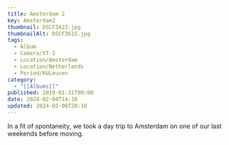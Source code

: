 ```yaml
---
title: Amsterdam 2
key: Amsterdam2
thumbnail: DSCF3423.jpg
thumbnailAlt: DSCF3615.jpg
tags:
  - Album
  - Camera/XT-2
  - Location/Amsterdam
  - Location/Netherlands
  - Period/KULeuven
category:
  - "[[Albums]]"
published: 2019-01-31T00:00
date: 2024-02-04T14:18
updated: 2024-02-06T20:18
---
```

In a fit of spontaneity, we took a day trip to Amsterdam on one of our last weekends before moving.
